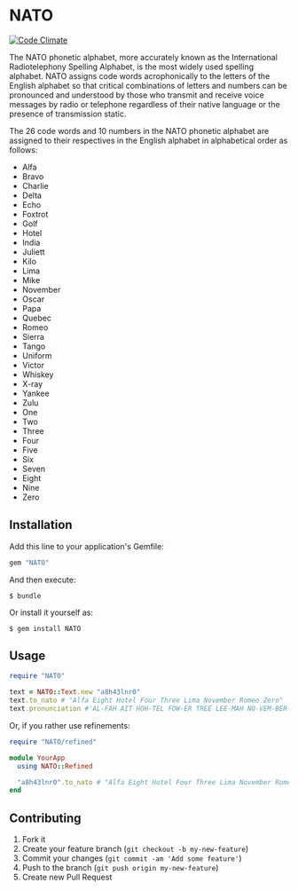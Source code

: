 # NATO

[![Code Climate](https://codeclimate.com/github/lukelex/NATO.png)](https://codeclimate.com/github/lukelex/NATO)

The NATO phonetic alphabet, more accurately known as the International
Radiotelephony Spelling Alphabet, is the most widely used spelling
alphabet. NATO assigns code words acrophonically to the letters of the
English alphabet so that critical combinations of letters and numbers
can be pronounced and understood by those who transmit and receive
voice messages by radio or telephone regardless of their native
language or the presence of transmission static.

The 26 code words and 10 numbers in the NATO phonetic alphabet are assigned to their respectives in the English alphabet in alphabetical order as follows:

* Alfa
* Bravo
* Charlie
* Delta
* Echo
* Foxtrot
* Golf
* Hotel
* India
* Juliett
* Kilo
* Lima
* Mike
* November
* Oscar
* Papa
* Quebec
* Romeo
* Sierra
* Tango
* Uniform
* Victor
* Whiskey
* X-ray
* Yankee
* Zulu
* One
* Two
* Three
* Four
* Five
* Six
* Seven
* Eight
* Nine
* Zero

## Installation

Add this line to your application's Gemfile:

```ruby
gem "NATO"
```

And then execute:

```
$ bundle
```

Or install it yourself as:

```
$ gem install NATO
```

## Usage

```ruby
require "NATO"

text = NATO::Text.new "a8h43lnr0"
text.to_nato # "Alfa Eight Hotel Four Three Lima November Romeo Zero"
text.pronunciation #'AL-FAH AIT HOH-TEL FOW-ER TREE LEE-MAH NO-VEM-BER ROW-ME-OH ZEE-RO'
```

Or, if you rather use refinements:
```ruby
require "NATO/refined"

module YourApp
  using NATO::Refined

  "a8h43lnr0".to_nato # "Alfa Eight Hotel Four Three Lima November Romeo Zero"
end
```

## Contributing

1. Fork it
2. Create your feature branch (`git checkout -b my-new-feature`)
3. Commit your changes (`git commit -am 'Add some feature'`)
4. Push to the branch (`git push origin my-new-feature`)
5. Create new Pull Request
